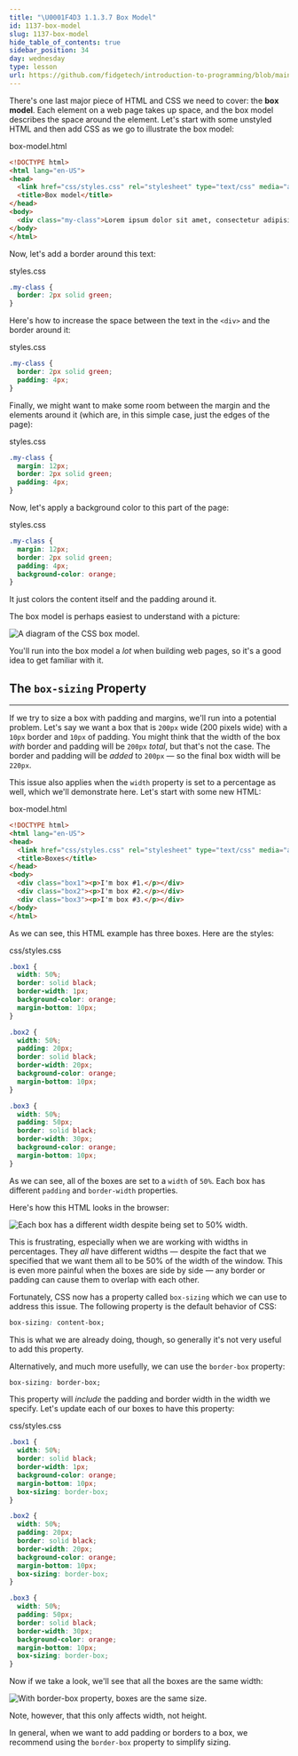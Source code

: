 ```yaml
---
title: "\U0001F4D3 1.1.3.7 Box Model"
id: 1137-box-model
slug: 1137-box-model
hide_table_of_contents: true
sidebar_position: 34
day: wednesday
type: lesson
url: https://github.com/fidgetech/introduction-to-programming/blob/main/3g_box_model.md
---
```


There's one last major piece of HTML and CSS we need to cover: the **box model**. Each element on a web page takes up space, and the box model describes the space around the element. Let's start with some unstyled HTML and then add CSS as we go to illustrate the box model:

<div class="filename">box-model.html</div>

```html
<!DOCTYPE html>
<html lang="en-US">
<head>
  <link href="css/styles.css" rel="stylesheet" type="text/css" media="all">
  <title>Box model</title>
</head>
<body>
  <div class="my-class">Lorem ipsum dolor sit amet, consectetur adipisicing elit, sed do eiusmod tempor incididunt ut labore et dolore magna aliqua. Ut enim ad minim veniam, quis nostrud exercitation ullamco laboris nisi ut aliquip ex ea commodo consequat. Duis aute irure dolor in reprehenderit in voluptate velit esse cillum dolore eu fugiat nulla pariatur. Excepteur sint occaecat cupidatat non proident, sunt in culpa qui officia deserunt mollit anim id est laborum. Ut enim ad minim veniam, quis nostrud exercitation ullamco laboris nisi ut aliquip ex ea commodo consequat. Duis aute irure dolor in reprehenderit in voluptate velit esse cillum dolore eu fugiat nulla pariatur.</div>
</body>
</html>
```

Now, let's add a border around this text:

<div class="filename">styles.css</div>

```css
.my-class {
  border: 2px solid green;
}
```

Here's how to increase the space between the text in the `<div>` and the border around it:

<div class="filename">styles.css</div>

```css
.my-class {
  border: 2px solid green;
  padding: 4px;
}
```

Finally, we might want to make some room between the margin and the elements around it (which are, in this simple case, just the edges of the page):

<div class="filename">styles.css</div>

```css
.my-class {
  margin: 12px;
  border: 2px solid green;
  padding: 4px;
}
```

Now, let's apply a background color to this part of the page:

<div class="filename">styles.css</div>

```css
.my-class {
  margin: 12px;
  border: 2px solid green;
  padding: 4px;
  background-color: orange;
}
```

It just colors the content itself and the padding around it.

The box model is perhaps easiest to understand with a picture:

![A diagram of the CSS box model.](https://learnhowtoprogram.s3.us-west-2.amazonaws.com/INTRO/week1-html-css/intro-box-model-diagram.png)

You'll run into the box model a *lot* when building web pages, so it's a good idea to get familiar with it.

## The `box-sizing` Property

---

If we try to size a box with padding and margins, we'll run into a potential problem. Let's say we want a box that is `200px` wide (200 pixels wide) with a `10px` border and `10px` of padding. You might think that the width of the box _with_ border and padding will be `200px` _total_, but that's not the case. The border and padding will be _added_ to `200px` — so the final box width will be `220px`.

This issue also applies when the `width` property is set to a percentage as well, which we'll demonstrate here. Let's start with some new HTML:

<div class="filename">box-model.html</div>

```html
<!DOCTYPE html>
<html lang="en-US">
<head>
  <link href="css/styles.css" rel="stylesheet" type="text/css" media="all">
  <title>Boxes</title>
</head>
<body>
  <div class="box1"><p>I'm box #1.</p></div>
  <div class="box2"><p>I'm box #2.</p></div>
  <div class="box3"><p>I'm box #3.</p></div>
</body>
</html>
```

As we can see, this HTML example has three boxes. Here are the styles:

<div class="filename">css/styles.css</div>

```css
.box1 {
  width: 50%;
  border: solid black;
  border-width: 1px;
  background-color: orange;
  margin-bottom: 10px;
}

.box2 {
  width: 50%;
  padding: 20px;
  border: solid black;
  border-width: 20px;
  background-color: orange;
  margin-bottom: 10px;
}

.box3 {
  width: 50%;
  padding: 50px;
  border: solid black;
  border-width: 30px;
  background-color: orange;
  margin-bottom: 10px;
}
```

As we can see, all of the boxes are set to a `width` of `50%`. Each box has different `padding` and `border-width` properties.

Here's how this HTML looks in the browser:

![Each box has a different width despite being set to 50% width.](https://learnhowtoprogram.s3.us-west-2.amazonaws.com/INTRO/week1-html-css/Week-1-2020-images/different-width-boxes.png)

This is frustrating, especially when we are working with widths in percentages. They _all_ have different widths — despite the fact that we specified that we want them all to be 50% of the width of the window. This is even more painful when the boxes are side by side — any border or padding can cause them to overlap with each other.

Fortunately, CSS now has a property called `box-sizing` which we can use to address this issue. The following property is the default behavior of CSS:

```css
box-sizing: content-box;
```

This is what we are already doing, though, so generally it's not very useful to add this property.

Alternatively, and much more usefully, we can use the `border-box` property:

```css
box-sizing: border-box;
```

This property will _include_ the padding and border width in the width we specify. Let's update each of our boxes to have this property:

<div class="filename">css/styles.css</div>

```css
.box1 {
  width: 50%;
  border: solid black;
  border-width: 1px;
  background-color: orange;
  margin-bottom: 10px;
  box-sizing: border-box;
}

.box2 {
  width: 50%;
  padding: 20px;
  border: solid black;
  border-width: 20px;
  background-color: orange;
  margin-bottom: 10px;
  box-sizing: border-box;
}

.box3 {
  width: 50%;
  padding: 50px;
  border: solid black;
  border-width: 30px;
  background-color: orange;
  margin-bottom: 10px;
  box-sizing: border-box;
}
```

Now if we take a look, we'll see that all the boxes are the same width:

![With border-box property, boxes are the same size.](https://learnhowtoprogram.s3.us-west-2.amazonaws.com/INTRO/week1-html-css/Week-1-2020-images/even-width-boxes.png)

Note, however, that this only affects width, not height.

In general, when we want to add padding or borders to a box, we recommend using the `border-box` property to simplify sizing.